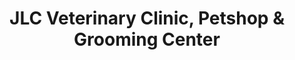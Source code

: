 ---
title: "JLC Veterinary Clinic, Petshop & Grooming Center"
url: /batangas-city/jlc-veterinary-clinic-petshop-and-grooming-center/
shop: pet
---